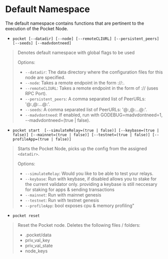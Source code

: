 # Default Namespace
The default namespace contains functions that are pertinent to the execution of the Pocket Node.
- `pocket [--datadir] [--node] [--remoteCLIURL] [--persistent_peers] [--seeds] [--madvdontneed] `
> Denotes default namespace with global flags to be used
>
> Options:
> - `--datadir`: The data directory where the configuration files for this node are specified.
> - `--node`: Takes a remote endpoint in the form <protocol>://<host>:<port>.
> - `--remoteCLIURL`: Takes a remote endpoint in the form of <protocol>://<host> (uses RPC Port).
> - `--persistent_peers`: A comma separated list of PeerURLs: '<ID>@<IP>:<PORT>,<ID2>@<IP2>:<PORT>...<IDn>@<IPn>:<PORT>'.
> - `--seeds`: A comma separated list of PeerURLs: '<ID>@<IP>:<PORT>,<ID2>@<IP2>:<PORT>...<IDn>@<IPn>:<PORT>'.
> - `--madvdontneed`: If enabled, run with GODEBUG=madvdontneed=1, --madvdontneed=(true | false).


- `pocket start  [--simulateRelay=(true | false)] [--keybase=(true | false)] [--mainnet=(true | false)] [--testnet=(true | false)] [--profileApp=(true | false)]`
> Starts the Pocket Node, picks up the config from the assigned `<datadir>`.
>
> Options:
> - `--simulateRelay`: Would you like to be able to test your relays.
> - `--keybase`: Run with keybase, if disabled allows you to stake for the current validator only. providing a keybase is still neccesary for staking for apps & sending transactions
> - `--mainnet`: Run with mainnet genesis
> - `--testnet`: Run with testnet genesis
> - `--profileApp`: bool exposes cpu & memory profiling"

- `pocket reset`
> Reset the Pocket node.
> Deletes the following files / folders:
> - .pocket/data
> - priv_val_key
> - priv_val_state
> - node_keys